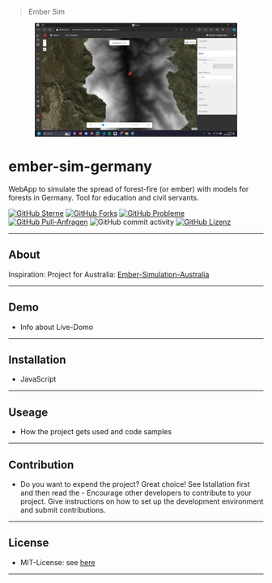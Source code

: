 > Ember Sim
<p align="center">
  <img src="https://github.com/OTI2020/ember-sim-germany/blob/main/images/head-animation.gif" alt="ember-sim-germany" width="400" height="auto">
</p>

# ember-sim-germany

WebApp to simulate the spread of forest-fire (or ember) with models for forests in Germany. 
Tool for education and civil servants.

[![GitHub Sterne](https://img.shields.io/github/stars/OTI2020/ember-sim-germany?style=flat-square)](https://github.com/OTI2020/ember-sim-germany)
[![GitHub Forks](https://img.shields.io/github/forks/oti2020/ember-sim-germany?style=flat-square)](https://github.com/oti2020/ember-sim-germany/network)
[![GitHub Probleme](https://img.shields.io/github/issues/oti2020/ember-sim-germany?style=flat-square)](https://github.com/oti2020/ember-sim-germany/issues)
[![GitHub Pull-Anfragen](https://img.shields.io/github/issues-pr/oti2020/ember-sim-germany?style=flat-square)](https://github.com/oti2020/ember-sim-germany/pulls)
![GitHub commit activity](https://img.shields.io/github/commit-activity/m/oti2020/ember-sim-germany?style=flat-square)
[![GitHub Lizenz](https://img.shields.io/github/license/oti2020/ember-sim-germany?style=flat-square)](https://github.com/oti2020/ember-sim-germany/blob/main/LICENSE)

---

## About

Inspiration: Project for Australia:
[Ember-Simulation-Australia](http://ember-sim.s3-website-ap-southeast-2.amazonaws.com/)

---

## Demo

* Info about Live-Domo
---

## Installation
- JavaScript

---

## Useage

* How the project gets used and code samples
---

## Contribution
* Do you want to expend the project? Great choice! See Istallation first and then read the - Encourage other developers to contribute to your project. Give instructions on how to set up the development environment and submit contributions.
---

## License
- MIT-License: see [here](https://github.com/OTI2020/ember-sim-germany/blob/main/LICENSE)
---
